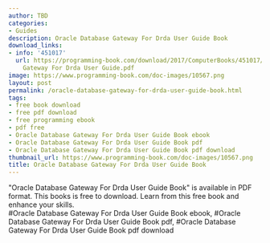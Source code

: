 ```yaml
---
author: TBD
categories:
- Guides
description: Oracle Database Gateway For Drda User Guide Book
download_links:
- info: '451017'
  url: https://programming-book.com/download/2017/ComputerBooks/451017/Oracle Database
    Gateway For Drda User Guide.pdf
image: https://www.programming-book.com/doc-images/10567.png
layout: post
permalink: /oracle-database-gateway-for-drda-user-guide-book.html
tags:
- free book download
- free pdf download
- free programming ebook
- pdf free
- Oracle Database Gateway For Drda User Guide Book ebook
- Oracle Database Gateway For Drda User Guide Book pdf
- Oracle Database Gateway For Drda User Guide Book pdf download
thumbnail_url: https://www.programming-book.com/doc-images/10567.png
title: Oracle Database Gateway For Drda User Guide Book
---
```


 
<div class="item-desc text-justify">
  "Oracle Database Gateway For Drda User Guide Book" is available in PDF format. This books is free to download. Learn from this free book and enhance your skills.
  <br>
  #Oracle Database Gateway For Drda User Guide Book ebook, #Oracle Database Gateway For Drda User Guide Book pdf, #Oracle Database Gateway For Drda User Guide Book pdf download
</div>